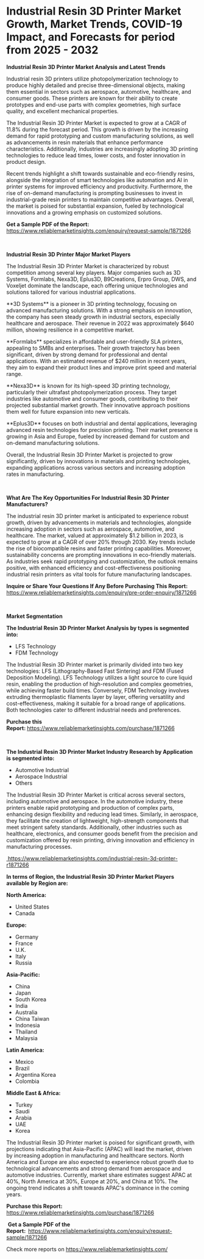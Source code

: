 <p><h1>Industrial Resin 3D Printer Market Growth, Market Trends, COVID-19 Impact, and Forecasts for period from 2025 - 2032</h1></p><p><strong>Industrial Resin 3D Printer Market Analysis and Latest Trends</strong></p>
<p><p>Industrial resin 3D printers utilize photopolymerization technology to produce highly detailed and precise three-dimensional objects, making them essential in sectors such as aerospace, automotive, healthcare, and consumer goods. These printers are known for their ability to create prototypes and end-use parts with complex geometries, high surface quality, and excellent mechanical properties.</p><p>The Industrial Resin 3D Printer Market is expected to grow at a CAGR of 11.8% during the forecast period. This growth is driven by the increasing demand for rapid prototyping and custom manufacturing solutions, as well as advancements in resin materials that enhance performance characteristics. Additionally, industries are increasingly adopting 3D printing technologies to reduce lead times, lower costs, and foster innovation in product design.</p><p>Recent trends highlight a shift towards sustainable and eco-friendly resins, alongside the integration of smart technologies like automation and AI in printer systems for improved efficiency and productivity. Furthermore, the rise of on-demand manufacturing is prompting businesses to invest in industrial-grade resin printers to maintain competitive advantages. Overall, the market is poised for substantial expansion, fueled by technological innovations and a growing emphasis on customized solutions.</p></p>
<p><strong>Get a Sample PDF of the Report:&nbsp;</strong> <a href="https://www.reliablemarketinsights.com/enquiry/request-sample/1871266?utm_campaign=2624&utm_medium=2&utm_source=Github&utm_content=ia&utm_term=11042025&utm_id=industrial-resin-3d-printer">https://www.reliablemarketinsights.com/enquiry/request-sample/1871266</a></p>
<p>&nbsp;</p>
<p><strong>Industrial Resin 3D Printer Major Market Players</strong></p>
<p><p>The Industrial Resin 3D Printer Market is characterized by robust competition among several key players. Major companies such as 3D Systems, Formlabs, Nexa3D, Eplus3D, B9Creations, Erpro Group, DWS, and Voxeljet dominate the landscape, each offering unique technologies and solutions tailored for various industrial applications.</p><p>**3D Systems** is a pioneer in 3D printing technology, focusing on advanced manufacturing solutions. With a strong emphasis on innovation, the company has seen steady growth in industrial sectors, especially healthcare and aerospace. Their revenue in 2022 was approximately $640 million, showing resilience in a competitive market.</p><p>**Formlabs** specializes in affordable and user-friendly SLA printers, appealing to SMBs and enterprises. Their growth trajectory has been significant, driven by strong demand for professional and dental applications. With an estimated revenue of $240 million in recent years, they aim to expand their product lines and improve print speed and material range.</p><p>**Nexa3D** is known for its high-speed 3D printing technology, particularly their ultrafast photopolymerization process. They target industries like automotive and consumer goods, contributing to their projected substantial market growth. Their innovative approach positions them well for future expansion into new verticals.</p><p>**Eplus3D** focuses on both industrial and dental applications, leveraging advanced resin technologies for precision printing. Their market presence is growing in Asia and Europe, fueled by increased demand for custom and on-demand manufacturing solutions.</p><p>Overall, the Industrial Resin 3D Printer Market is projected to grow significantly, driven by innovations in materials and printing technologies, expanding applications across various sectors and increasing adoption rates in manufacturing.</p></p>
<p>&nbsp;</p>
<p><strong>What Are The Key Opportunities For Industrial Resin 3D Printer Manufacturers?</strong></p>
<p><p>The industrial resin 3D printer market is anticipated to experience robust growth, driven by advancements in materials and technologies, alongside increasing adoption in sectors such as aerospace, automotive, and healthcare. The market, valued at approximately $1.2 billion in 2023, is expected to grow at a CAGR of over 20% through 2030. Key trends include the rise of biocompatible resins and faster printing capabilities. Moreover, sustainability concerns are prompting innovations in eco-friendly materials. As industries seek rapid prototyping and customization, the outlook remains positive, with enhanced efficiency and cost-effectiveness positioning industrial resin printers as vital tools for future manufacturing landscapes.</p></p>
<p><strong>Inquire or Share Your Questions If Any Before Purchasing This Report:</strong> <a href="https://www.reliablemarketinsights.com/enquiry/pre-order-enquiry/1871266?utm_campaign=2624&utm_medium=2&utm_source=Github&utm_content=ia&utm_term=11042025&utm_id=industrial-resin-3d-printer">https://www.reliablemarketinsights.com/enquiry/pre-order-enquiry/1871266</a></p>
<p>&nbsp;</p>
<p><strong>Market Segmentation</strong></p>
<p><strong>The Industrial Resin 3D Printer Market Analysis by types is segmented into:</strong></p>
<p><ul><li>LFS Technology</li><li>FDM Technology</li></ul></p>
<p><p>The Industrial Resin 3D Printer market is primarily divided into two key technologies: LFS (Lithography-Based Fast Sintering) and FDM (Fused Deposition Modeling). LFS Technology utilizes a light source to cure liquid resin, enabling the production of high-resolution and complex geometries, while achieving faster build times. Conversely, FDM Technology involves extruding thermoplastic filaments layer by layer, offering versatility and cost-effectiveness, making it suitable for a broad range of applications. Both technologies cater to different industrial needs and preferences.</p></p>
<p><strong>Purchase this Report:&nbsp;</strong><a href="https://www.reliablemarketinsights.com/purchase/1871266?utm_campaign=2624&utm_medium=2&utm_source=Github&utm_content=ia&utm_term=11042025&utm_id=industrial-resin-3d-printer">https://www.reliablemarketinsights.com/purchase/1871266</a></p>
<p>&nbsp;</p>
<p><strong>The Industrial Resin 3D Printer Market Industry Research by Application is segmented into:</strong></p>
<p><ul><li>Automotive Industrial</li><li>Aerospace Industrial</li><li>Others</li></ul></p>
<p><p>The Industrial Resin 3D Printer Market is critical across several sectors, including automotive and aerospace. In the automotive industry, these printers enable rapid prototyping and production of complex parts, enhancing design flexibility and reducing lead times. Similarly, in aerospace, they facilitate the creation of lightweight, high-strength components that meet stringent safety standards. Additionally, other industries such as healthcare, electronics, and consumer goods benefit from the precision and customization offered by resin printing, driving innovation and efficiency in manufacturing processes.</p></p>
<p><a href="https://www.reliablemarketinsights.com/industrial-resin-3d-printer-r1871266?utm_campaign=2624&utm_medium=2&utm_source=Github&utm_content=ia&utm_term=11042025&utm_id=industrial-resin-3d-printer">&nbsp;https://www.reliablemarketinsights.com/industrial-resin-3d-printer-r1871266</a></p>
<p><strong>In terms of Region, the Industrial Resin 3D Printer Market Players available by Region are:</strong></p>
<p>
    <p> <strong> North America: </strong>
        <ul>
            <li>United States</li>
            <li>Canada</li>
        </ul>
        </p> 
    <p> <strong> Europe: </strong>
        <ul>
            <li>Germany</li>
            <li>France</li>
            <li>U.K.</li>
            <li>Italy</li>
            <li>Russia</li>
        </ul>
        </p> 
    <p> <strong> Asia-Pacific: </strong>
        <ul>
            <li>China</li>
            <li>Japan</li>
            <li>South Korea</li>
            <li>India</li>
            <li>Australia</li>
            <li>China Taiwan</li>
            <li>Indonesia</li>
            <li>Thailand</li>
            <li>Malaysia</li>
        </ul>
        </p> 
    <p> <strong> Latin America: </strong>
        <ul>
            <li>Mexico</li>
            <li>Brazil</li>
            <li>Argentina Korea</li>
            <li>Colombia</li>
        </ul>
        </p> 
    <p> <strong> Middle East & Africa: </strong>
        <ul>
            <li>Turkey</li>
            <li>Saudi</li>
            <li>Arabia</li>
            <li>UAE</li>
            <li>Korea</li>
        </ul>
    </p>
    </p>
<p><p>The Industrial Resin 3D Printer market is poised for significant growth, with projections indicating that Asia-Pacific (APAC) will lead the market, driven by increasing adoption in manufacturing and healthcare sectors. North America and Europe are also expected to experience robust growth due to technological advancements and strong demand from aerospace and automotive industries. Currently, market share estimates suggest APAC at 40%, North America at 30%, Europe at 20%, and China at 10%. The ongoing trend indicates a shift towards APAC's dominance in the coming years.</p></p>
<p><strong>Purchase this Report: </strong><a href="https://www.reliablemarketinsights.com/purchase/1871266?utm_campaign=2624&utm_medium=2&utm_source=Github&utm_content=ia&utm_term=11042025&utm_id=industrial-resin-3d-printer">https://www.reliablemarketinsights.com/purchase/1871266</a></p>
<p>&nbsp;<strong>Get a Sample PDF of the Report:&nbsp;&nbsp;</strong><a href="https://www.reliablemarketinsights.com/enquiry/request-sample/1871266?utm_campaign=2624&utm_medium=2&utm_source=Github&utm_content=ia&utm_term=11042025&utm_id=industrial-resin-3d-printer">https://www.reliablemarketinsights.com/enquiry/request-sample/1871266</a></p>
<p><strong></strong></p>
<p>Check more reports on <a href="https://www.reliablemarketinsights.com/?utm_campaign=2624&utm_medium=2&utm_source=Github&utm_content=ia&utm_term=11042025&utm_id=industrial-resin-3d-printer">https://www.reliablemarketinsights.com/</a></p>